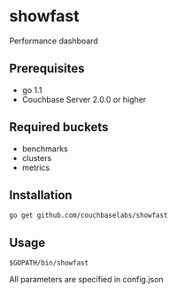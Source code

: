 showfast
========

Performance dashboard

Prerequisites
-------------

* go 1.1
* Couchbase Server 2.0.0 or higher

Required buckets
----------------

* benchmarks
* clusters
* metrics

Installation
------------

    go get github.com/couchbaselabs/showfast

Usage
-----

    $GOPATH/bin/showfast

 All parameters are specified in config.json
 